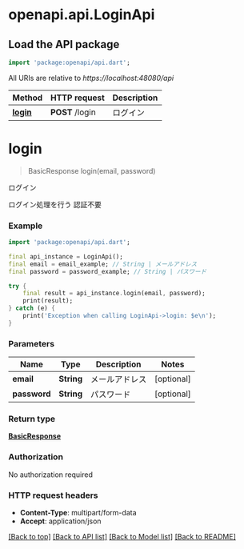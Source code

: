 # openapi.api.LoginApi

## Load the API package
```dart
import 'package:openapi/api.dart';
```

All URIs are relative to *https://localhost:48080/api*

Method | HTTP request | Description
------------- | ------------- | -------------
[**login**](LoginApi.md#login) | **POST** /login | ログイン


# **login**
> BasicResponse login(email, password)

ログイン

ログイン処理を行う 認証不要 

### Example
```dart
import 'package:openapi/api.dart';

final api_instance = LoginApi();
final email = email_example; // String | メールアドレス
final password = password_example; // String | パスワード

try {
    final result = api_instance.login(email, password);
    print(result);
} catch (e) {
    print('Exception when calling LoginApi->login: $e\n');
}
```

### Parameters

Name | Type | Description  | Notes
------------- | ------------- | ------------- | -------------
 **email** | **String**| メールアドレス | [optional] 
 **password** | **String**| パスワード | [optional] 

### Return type

[**BasicResponse**](BasicResponse.md)

### Authorization

No authorization required

### HTTP request headers

 - **Content-Type**: multipart/form-data
 - **Accept**: application/json

[[Back to top]](#) [[Back to API list]](../README.md#documentation-for-api-endpoints) [[Back to Model list]](../README.md#documentation-for-models) [[Back to README]](../README.md)

